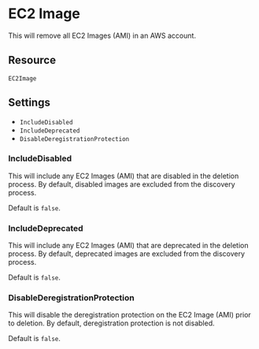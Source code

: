# EC2 Image

This will remove all EC2 Images (AMI) in an AWS account.

## Resource

```text
EC2Image
```

## Settings

- `IncludeDisabled`
- `IncludeDeprecated`
- `DisableDeregistrationProtection`

### IncludeDisabled

This will include any EC2 Images (AMI) that are disabled in the deletion process. By default, disabled images are excluded
from the discovery process.

Default is `false`.

### IncludeDeprecated

This will include any EC2 Images (AMI) that are deprecated in the deletion process. By default, deprecated images are excluded
from the discovery process.

Default is `false`.

### DisableDeregistrationProtection

This will disable the deregistration protection on the EC2 Image (AMI) prior to deletion. By default, deregistration protection
is not disabled.

Default is `false`.
